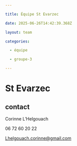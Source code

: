 ```yaml
---

title: Équipe St Evarzec 

date: 2025-06-26T14:42:39.368Z

layout: team

categories:

  - équipe

  - groupe-3

---
```


# St Evarzec 



## contact 

Corinne L’Helgouach

06 72 60 20 22

Lhelgouach.corinne@gmail.com

